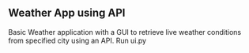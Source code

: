 
## Weather App using API

Basic Weather application with a GUI to retrieve live weather conditions from specified city
using an API.
Run ui.py
